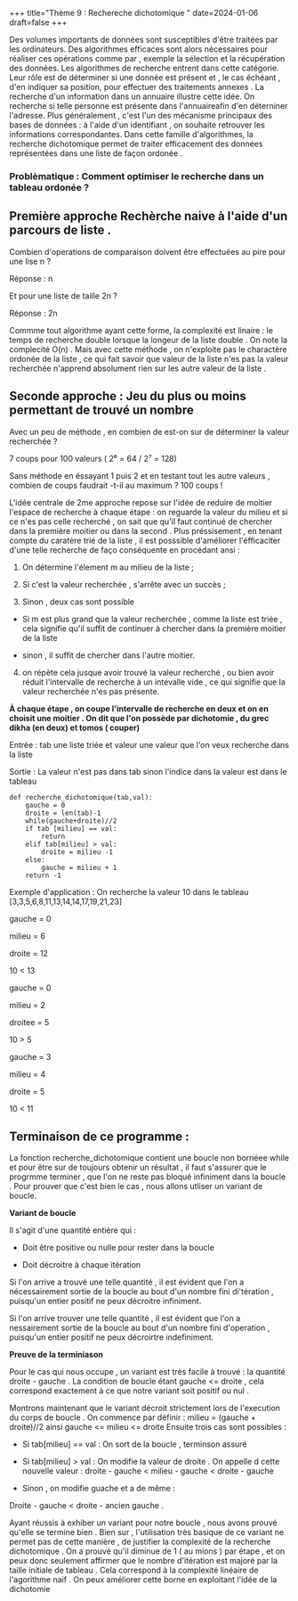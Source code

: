 +++
title="Thème 9 : Rechereche dichotomique "
date=2024-01-06
draft=false
+++

Des volumes importants de données sont susceptibles d'être traitées par les ordinateurs. Des algorithmes efficaces sont alors nécessaires pour réaliser ces opérations comme par , exemple la sélection et la récupération des données. Les algorithmes de recherche entrent dans cette catégorie. Leur rôle est de déterminer si une donnée est présent et , le cas échéant , d'en indiquer sa position, pour effectuer des traitements annexes . La recherche d'un information dans un annuaire illustre cette idée. On recherche si telle personne est présente dans l'annuaireafin d'en déterniner l'adresse. Plus généralement , c'est l'un des mécanisme principaux des bases de données : à l'aide d'un identifiant , on souhaite retrouver les informations correspondantes. Dans cette famille d'algorithmes, la recherche dichotomique permet de traiter efficacement des données représentées dans une liste de façon ordonée .

### Problèmatique : Comment optimiser le recherche dans un tableau ordonée ?

## Première approche Rechèrche naive à l'aide d'un parcours de liste . 

Combien d'operations de comparaison doivent être effectuées au pire pour une lise n ? 

Réponse : n

Et pour une liste de taille 2n ?

Réponse : 2n

Commme tout algorithme ayant cette forme, la complexité est linaire : le temps de recherche double lorsque la longeur de la liste double . On note la complecité O(n) . Mais avec cette méthode , on n'exploite pas le charactère ordonée de la liste , ce qui fait savoir que valeur de la liste n'es pas la valeur recherchée n'apprend absolument rien sur les autre valeur de la liste .

## Seconde approche : Jeu du plus ou moins permettant de trouvé un nombre 

Avec un peu de méthode , en combien de est-on sur de déterminer la valeur recherchée ?

7 coups pour 100 valeurs ( 2⁶ = 64 / 2⁷ = 128)

Sans méthode en éssayant 1 puis 2 et en testant tout les autre valeurs , combien de coups faudrait -t-il au maximum ? 100 coups !

L'idée centrale de 2me approche repose sur l'idée de reduire de moitier l'espace de recherche à chaque étape : on reguarde la valeur du milieu et si ce n'es pas celle recherché , on sait que qu'il faut continué de chercher dans la première moitier ou dans la second . Plus préssisement , en tenant compte du caratère trié de la liste , il est posssible d'améliorer l'éfficaciter d'une telle recherche de faço conséquente en procédant ansi :

1) On détermine l'élement m au milieu de la liste ;

2) Si c'est la valeur recherchée , s'arrête avec un succès ;

3) Sinon , deux cas sont possible

- Si m est plus grand que la valeur recherchée , comme la liste est triée , cela signifie qu'il suffit de continuer à chercher dans la première moitier de la liste

- sinon , il suffit de chercher dans l'autre moitier.

4) on répète cela jusque avoir trouvé la valeur recherché , ou bien avoir réduit l'intervalle de recherche à un intevalle vide , ce qui signifie que la valeur recherchée n'es pas présente.

**À chaque étape , on coupe l'intervalle de recherche en deux et on en choisit une moitier . On dit que l'on possède par dichotomie , du grec dikha (en deux) et tomos ( couper)**

Entrée : tab une liste triée et valeur une valeur que l'on veux recherche dans la liste

Sortie : La valeur n'est pas dans tab sinon l'indice dans la valeur est dans le tableau

```
def recherche_dichotomique(tab,val):
	gauche = 0
	droite = len(tab)-1
	while(gauche+droite)//2
	if tab [milieu] == val:
		return
	elif tab[milieu] > val:
		droite = milieu -1
	else:
		gauche = milieu + 1
	return -1
```

Exemple d'application : On recherche la valeur 10 dans le tableau [3,3,5,6,8,11,13,14,14,17,19,21,23]

gauche = 0

milieu = 6

droite = 12

10 < 13

gauche = 0

milieu = 2

droitee = 5

10 > 5

gauche = 3

milieu = 4

droite = 5

10 < 11


## Terminaison de ce programme :

La fonction recherche_dichotomique contient une boucle non bornéee while et pour être sur de toujours obtenir un résultat , il faut s'assurer que le progrmme terminer , que l'on ne reste pas bloqué infiniment dans la boucle . Pour prouver que c'est bien le cas , nous allons utliser un variant de boucle.

**Variant de boucle**

Il s'agit d'une quantité entière qui :

- Doit être positive ou nulle pour rester dans la boucle

- Doit décroitre à chaque itération

Si l'on arrive a trouvé une telle quantité , il est évident que l'on a nécessairement sortie de la boucle au bout d'un nombre fini di'tération , puisqu'un entier positif ne peux décroitre infiniment.

Si l'on arrive trouver une telle quantité , il est évident que l'on a nessairement sortie de la boucle au bout d'un nombre fini d'operation , puisqu'un entier positif ne peux décroirtre indefiniment.

**Preuve de la terminiason**

Pour le cas qui nous occupe , un variant est très facile à trouvé : la quantité droite - gauche .
La condition de boucle étant gauche <= droite , cela correspond exactement à ce que notre variant soit positif ou nul .

Montrons maintenant que le variant décroit strictement lors de l'execution du corps de boucle .
On commence par définir : milieu = (gauche + droite)//2
ainsi gauche <= milieu <= droite
Ensuite trois cas sont possibles : 

- Si tab[milieu] == val : On sort de la boucle , terminson assuré 

- Si tab[milieu] > val : On modifie la valeur de droite . On appelle d cette nouvelle valeur : droite - gauche < milieu - gauche < droite - gauche

- Sinon , on modifie guache et a de même :

Droite - gauche < droite - ancien gauche .

Ayant réussis à exhiber un variant pour notre boucle , nous avons prouvé qu'elle se termine bien . Bien sur , l'utilisation très basique de ce variant ne permet pas de cette manière , de justifier la complexité de la recherche dichotomique . On a prouvé qu'il diminue de 1 ( au mions ) par étape , et on peux donc seulement affirmer que le nombre d'itération est majoré par la taille initiale de tableau . Cela correspond à la complexité linéaire de l'agorithme naif . On peux améliorer cette borne en exploitant l'idée de la dichotomie 